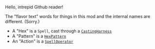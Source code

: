 Hello, intrepid Github reader!

The "flavor text" words for things in this mod and the internal names are different. (Sorry.)

- A "Hex" is a `Spell`, cast through a [`CastingHarness`](casting/CastingHarness.kt)
- A "Pattern" is a [`HexPattern`](hexes/HexPattern.kt)
- An "Action" is a [`SpellOperator`](casting/operators/SpellOperator.kt)

